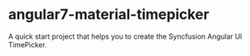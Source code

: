 # angular7-material-timepicker
A quick start project that helps you to create the Syncfusion Angular UI TimePicker.
